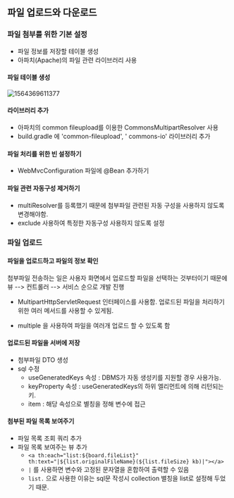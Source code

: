 ## 파일 업로드와 다운로드 

### 파일 첨부를 위한 기본 설정 

- 파일 정보를 저장할 테이블 생성 
- 아파치(Apache)의 파일 관련 라이브러리 사용

#### 파일 테이블 생성 

![1564369611377](C:\Users\bsww201\AppData\Roaming\Typora\typora-user-images\1564369611377.png) 

#### 라이브러리 추가

- 아파치의 common fileupload를 이용한 CommonsMultipartResolver 사용 
- build.gradle 에 'common-fileupload',  ' commons-io' 라이브러리 추가 

#### 파일 처리를 위한 빈 설정하기 

- WebMvcConfiguration 파일에 @Bean 추가하기 

#### 파일 관련 자동구성 제거하기 

- multiResolver를 등록했기 때문에 첨부파일 관련된 자동 구성을 사용하지 않도록 변경해야함. 
- exclude 사용하여 특정한 자동구성 사용하지 않도록 설정 



### 파일 업로드 

#### 파일을 업로드하고 파일의 정보 확인

첨부파일 전송하는 일은 사용자 화면에서 업로드할 파일을 선택하는 것부터이기 때문에 뷰 --> 컨트롤러 --> 서비스 순으로 개발 진행 

- MultipartHttpServletRequest 인터페이스를 사용함. 업로드된 파일을 처리하기 위한 여러 메서드를 사용할 수 있게됨.

- multiple 을 사용하여 파일을 여러개 업로드 할 수 있도록 함

#### 업로드된 파일을 서버에 저장 

- 첨부파일 DTO 생성
- sql 수정 
  - useGeneratedKeys 속성 : DBMS가 자동 생성키를 지원할 경우 사용가능. 
  - keyProperty 속성 : useGeneratedKeys의 하위 엘리먼트에 의해 리턴되는 키. 
  - item : 해당 속성으로 별칭을 정해 변수에 접근 

#### 첨부된 파일 목록 보여주기 

- 파일 목록 조회 쿼리 추가 
- 파일 목록 보여주는 뷰 추가 
  - `<a th:each="list:${board.fileList}" th:text="|${list.originalFileName}(${list.fileSize} kb)|"></a>`
  - `|` 를 사용하면 변수와 고정된 문자열을 혼합하여 출력할 수 있음 
  - `list.` 으로 사용한 이유는 sql문 작성시 collection 별칭을 list로 설정해 두었기 때문.
